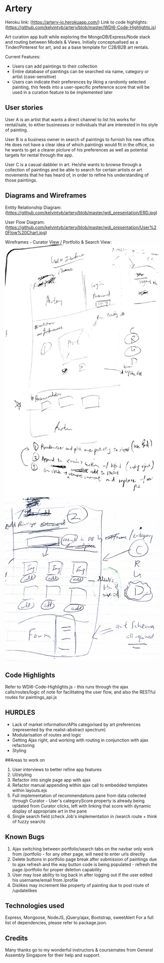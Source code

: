 # Artery
Heroku link: (https://artery-io.herokuapp.com/)
Link to code highlights: (https://github.com/kelvintyb/artery/blob/master/WDI6-Code-Highlights.js)

Art curation app built while exploring the MongoDB/Express/Node stack and routing between Models & Views.
Initially conceptualised as a Tinder/Pinterest for art, and as a base template for C2B/B2B art rentals.

Current Features:
- Users can add paintings to their collection
- Entire database of paintings can be searched via name, category or artist (case-sensitive)
- Users can indicate their preferences by liking a randomly selected painting, this feeds into a user-specific preference score that will be used in a curation feature to be implemented later

## User stories
User A is an artist that wants a direct channel to list his works for rental/sale, to either businesses or individuals that are interested in his style of painting.

User B is a business owner in search of paintings to furnish his new office. He does not have a clear idea of which paintings would fit in the office, so he wants to get a clearer picture of his preferences as well as potential targets for rental through the app.

User C is a casual dabbler in art. He/she wants to browse through a collection of paintings and be able to search for certain artists or art movements that he has heard of, in order to refine his understanding of those paintings.

## Diagrams and Wireframes
Entity Relationship Diagram: (https://github.com/kelvintyb/artery/blob/master/wdi_presentation/ERD.jpg)

User Flow Diagram:
(https://github.com/kelvintyb/artery/blob/master/wdi_presentation/User%20Flow%20Chart.jpg)

Wireframes - Curator View / Portfolio & Search View:
![Curator View](https://github.com/kelvintyb/artery/blob/master/wdi_presentation/Wireframe1.jpg)
![Portfolio/Search View](https://github.com/kelvintyb/artery/blob/master/wdi_presentation/wireframe2.jpg)

## Code Highlights
Refer to WDI6-Code-Highlights.js - this runs through the ajax calls/routes/logic of note for facilitating the user flow, and also the RESTful routes for paintings_api.js

## HURDLES
* Lack of market information/APIs categorised by art preferences (represented by the realist-abstract spectrum)
* Modularisation of routes and logic
* Getting Ajax right, and working with routing in conjunction with ajax refactoring
* Styling

##Areas to work on
1. User interviews to better refine app features
2. UI/styling
3. Refactor into single page app with ajax
4. Refactor manual appending within ajax call to embedded templates within layouts.ejs
5. Full implementation of recommendations pane from data collected through Curator - User's categoryScore property is already being updated from Curator clicks, left with linking that score with dynamic display of appropriate art in the pane
6. Single search field (check Job's implementation in /search route + think of fuzzy search)


## Known Bugs
1. Ajax switching between portfolio/search tabs on the navbar only work from /portfolio - for any other page, will need to enter urls directly
2. Delete buttons in portfolio page break after submission of paintings due to ajax refresh and the way button code is being populated - refresh the page /portfolio for proper deletion capability
3. User may lose ability to log back in after logging out if the user edited his username/email from /profile
4. Dislikes may increment like property of painting due to post route of /updatelikes

## Technologies used
Express, Mongoose, NodeJS, jQuery/ajax, Bootstrap, sweetAlert
For a full list of dependencies, please refer to package.json.

## Credits
Many thanks go to my wonderful instructors & coursemates from General Assembly Singapore for their help and support.  
